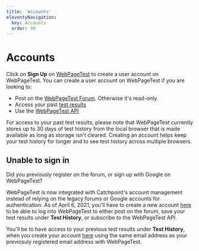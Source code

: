```yaml
---
title: 'Accounts'
eleventyNavigation:
  key: Accounts
  order: 99
---
```

# Accounts
Click on **Sign Up** on [WebPageTest](https://www.webpagetest.org/signup?) to create a user account on WebPageTest. You can create a user account on WebPageTest if you are looking to:
* Post on the [WebPageTest Forum](https://forums.webpagetest.org/). Otherwise it's read-only.
* Access your past [test results](https://www.webpagetest.org/testlog/1/)
* Use the [WebPageTest API](http://docs.webpagetest.org/api)

For access to your past test results, please note that WebPageTest currently stores up to 30 days of test history from the local browser that is made available as long as storage isn't cleared. Creating an account helps keep your test history for longer and to see test history across multiple browsers.

## Unable to sign in
Did you previously register on the forum, or sign up with Google on WebPageTest?

WebPageTest is now integrated with Catchpoint's account management instead of relying on the legacy forums or Google accounts for authentication. As of April 6, 2021, you'll have to create a new account [here](https://www.webpagetest.org/signup?utm_source=docs&utm_medium=docs&utm_campaign=account&utm_content=newaccount) to be able to log into WebPageTest to either post on the forum, save your test results under **Test History**, or subscribe to the WebPageTest API.

You'll be to have access to your previous test results under **Test History**, when you create your account [here](https://www.webpagetest.org/signup?utm_source=docs&utm_medium=docs&utm_campaign=account&utm_content=testhistory) using the same email address as your previosuly registered email address with WebPageTest.
